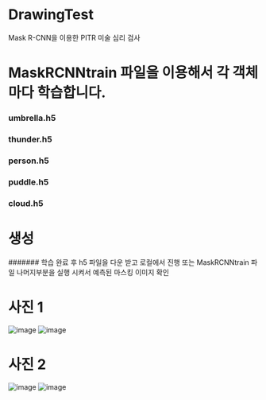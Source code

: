 # DrawingTest
Mask R-CNN을 이용한 PITR 미술 심리 검사


# MaskRCNNtrain 파일을 이용해서 각 객체마다 학습합니다. 

### umbrella.h5
### thunder.h5
### person.h5
### puddle.h5
### cloud.h5
# 생성


####### 학습 완료 후 h5 파일을 다운 받고 로컬에서 진행 또는 MaskRCNNtrain 파일 나머지부분을 실행 시켜서 예측된 마스킹 이미지 확인

# 사진 1 
![image](https://user-images.githubusercontent.com/77155480/112410934-615fa600-8d5f-11eb-946c-80da6bc148d5.png)
![image](https://user-images.githubusercontent.com/77155480/112411006-83592880-8d5f-11eb-94eb-ac596848d8b0.png)


# 사진 2 
![image](https://user-images.githubusercontent.com/77155480/112410977-7805fd00-8d5f-11eb-9848-0d848d74a48e.png)
![image](https://user-images.githubusercontent.com/77155480/112411014-87854600-8d5f-11eb-8b9c-be36a67325a7.png)


